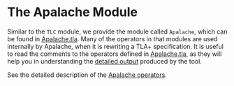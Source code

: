 # The Apalache Module

Similar to the `TLC` module, we provide the module called `Apalache`, which can be found in [Apalache.tla][]. Many of
the operators in that modules are used internally by Apalache, when it is rewriting a TLA+ specification. It is useful
to read the comments to the operators defined in [Apalache.tla][], as they will help you in understanding
the [detailed output](./running.md#detailed) produced by the tool.

See the detailed description of the [Apalache operators][].

[Apalache.tla]: https://github.com/informalsystems/apalache/tree/unstable/src/tla/Apalache.tla

[Apalache operators]: https://apalache.informal.systems/docs/lang/apalache-operators.html
